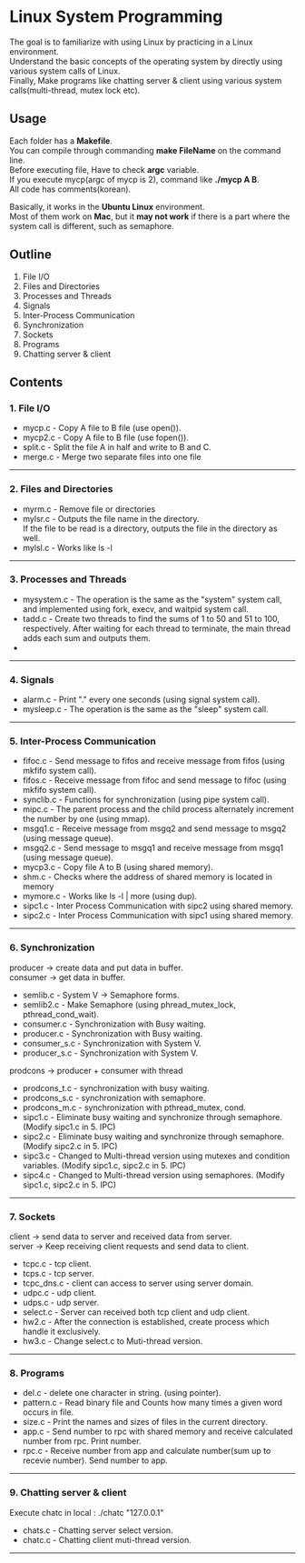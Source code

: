 # Linux System Programming
The goal is to familiarize with using Linux by practicing in a Linux environment.  
Understand the basic concepts of the operating system by directly using various system calls of Linux.  
Finally, Make programs like chatting server & client using various system calls(multi-thread, mutex lock etc).

## Usage
Each folder has a **Makefile**.  
You can compile through commanding **make FileName** on the command line.   
Before executing file, Have to check **argc** variable.  
If you execute mycp(argc of mycp is 2), command like **./mycp A B**.  
All code has comments(korean).  

Basically, it works in the **Ubuntu Linux** environment.  
Most of them work on **Mac**, but it **may not work** if there is a part where the system call is different, such as semaphore.

## Outline
1. File I/O  
2. Files and Directories
3. Processes and Threads  
4. Signals 
5. Inter-Process Communication
6. Synchronization
7. Sockets
8. Programs
9. Chatting server & client

## Contents

### 1. File I/O  
* mycp.c - Copy A file to B file (use open()).  
* mycp2.c - Copy A file to B file (use fopen()).  
* split.c - Split the file A in half and write to B and C.  
* merge.c - Merge two separate files into one file

* * *
### 2. Files and Directories

* myrm.c - Remove file or directories
* mylsr.c - Outputs the file name in the directory.  
            If the file to be read is a directory, outputs the file in the directory as well.
* mylsl.c - Works like ls -l 

* * *
### 3. Processes and Threads
* mysystem.c - The operation is the same as the "system" system call, and implemented using fork, execv, and waitpid system call.
* tadd.c - Create two threads to find the sums of 1 to 50 and 51 to 100, respectively. After waiting for each thread to terminate, the main thread adds each sum and outputs them.
* 
* * *
### 4. Signals
* alarm.c - Print "." every one seconds (using signal system call).
* mysleep.c - The operation is the same as the "sleep" system call.
* * *
### 5. Inter-Process Communication
* fifoc.c - Send message to fifos and receive message from fifos (using mkfifo system call).   
* fifos.c - Receive message from fifoc and send message to fifoc (using mkfifo system call).
* synclib.c - Functions for synchronization (using pipe system call).  
* mipc.c - The parent process and the child process alternately increment the number by one (using mmap).
* msgq1.c - Receive message from msgq2 and send message to msgq2 (using message queue).
* msgq2.c - Send message to msgq1 and receive message from msgq1 (using message queue).
* mycp3.c - Copy file A to B (using shared memory). 
* shm.c - Checks where the address of shared memory is located in memory
* mymore.c - Works like ls -l | more (using dup).  
* sipc1.c - Inter Process Communication with sipc2 using shared memory.   
* sipc2.c - Inter Process Communication with sipc1 using shared memory.  
* * *
### 6. Synchronization
producer -> create data and put data in buffer.   
consumer -> get data in buffer. 
* semlib.c - System V -> Semaphore forms.  
* semlib2.c - Make Semaphore (using phread_mutex_lock, pthread_cond_wait).  
* consumer.c - Synchronization with Busy waiting.   
* producer.c - Synchronization with Busy waiting.  
* consumer_s.c - Synchronization with System V.  
* producer_s.c - Synchronization with System V.  

prodcons -> producer + consumer with thread  
* prodcons_t.c - synchronization with busy waiting.  
* prodcons_s.c - synchronization with semaphore.  
* prodcons_m.c - synchronization with pthread_mutex, cond.  
* sipc1.c - Eliminate busy waiting and synchronize through semaphore. (Modify sipc1.c in 5. IPC) 
* sipc2.c - Eliminate busy waiting and synchronize through semaphore. (Modify sipc2.c in 5. IPC)
* sipc3.c - Changed to Multi-thread version using mutexes and condition variables. (Modify sipc1.c, sipc2.c in 5. IPC) 
* sipc4.c - Changed to Multi-thread version using semaphores. (Modify sipc1.c, sipc2.c in 5. IPC) 
* * *
### 7. Sockets
client -> send data to server and received data from server.  
server -> Keep receiving client requests and send data to client.  
* tcpc.c - tcp client. 
* tcps.c - tcp server.
* tcpc_dns.c - client can access to server using server domain.  
* udpc.c - udp client.
* udps.c - udp server.
* select.c - Server can received both tcp client and udp client.
* hw2.c - After the connection is established, create process which handle it exclusively.
* hw3.c - Change select.c to Muti-thread version.  
* * *
### 8. Programs
* del.c - delete one character in string. (using pointer).
* pattern.c - Read binary file and Counts how many times a given word occurs in file.
* size.c - Print the names and sizes of files in the current directory.  
* app.c - Send number to rpc with shared memory and receive calculated number from rpc. Print number.  
* rpc.c - Receive number from app and calculate number(sum up to recevie number). Send number to app.  
* * *
### 9. Chatting server & client
Execute chatc in local : ./chatc "127.0.0.1"
* chats.c - Chatting server select version.
* chatc.c - Chatting client muti-thread version.
* * *
